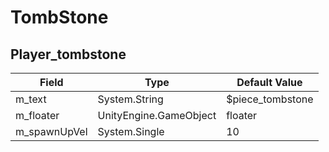 # TombStone

## Player_tombstone

|Field|Type|Default Value|
|-----|----|-------------|
|m_text|System.String|$piece_tombstone|
|m_floater|UnityEngine.GameObject|floater|
|m_spawnUpVel|System.Single|10|

